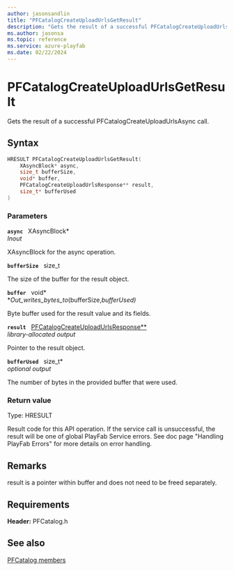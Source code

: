 ```yaml
---
author: jasonsandlin
title: "PFCatalogCreateUploadUrlsGetResult"
description: "Gets the result of a successful PFCatalogCreateUploadUrlsAsync call."
ms.author: jasonsa
ms.topic: reference
ms.service: azure-playfab
ms.date: 02/22/2024
---
```


# PFCatalogCreateUploadUrlsGetResult  

Gets the result of a successful PFCatalogCreateUploadUrlsAsync call.  

## Syntax  
  
```cpp
HRESULT PFCatalogCreateUploadUrlsGetResult(  
    XAsyncBlock* async,  
    size_t bufferSize,  
    void* buffer,  
    PFCatalogCreateUploadUrlsResponse** result,  
    size_t* bufferUsed  
)  
```  
  
### Parameters  
  
**`async`** &nbsp; XAsyncBlock*  
*_Inout_*  
  
XAsyncBlock for the async operation.  
  
**`bufferSize`** &nbsp; size_t  
  
The size of the buffer for the result object.  
  
**`buffer`** &nbsp; void*  
*_Out_writes_bytes_to_(bufferSize,*bufferUsed)*  
  
Byte buffer used for the result value and its fields.  
  
**`result`** &nbsp; [PFCatalogCreateUploadUrlsResponse**](../../pfcatalogtypes/structs/pfcatalogcreateuploadurlsresponse.md)  
*library-allocated output*  
  
Pointer to the result object.  
  
**`bufferUsed`** &nbsp; size_t*  
*optional output*  
  
The number of bytes in the provided buffer that were used.  
  
  
### Return value
Type: HRESULT
  
Result code for this API operation. If the service call is unsuccessful, the result will be one of global PlayFab Service errors. See doc page "Handling PlayFab Errors" for more details on error handling.
  
## Remarks  
  
result is a pointer within buffer and does not need to be freed separately.
  
## Requirements  
  
**Header:** PFCatalog.h
  
## See also  
[PFCatalog members](../pfcatalog_members.md)  

  
  
